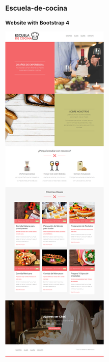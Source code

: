 ## Escuela-de-cocina
### Website with Bootstrap 4

![Screenshot website escuelacocina](https://github.com/jorgebarcos/Escuela-de-cocina/blob/master/img/screencapture-escueladecocina.png?raw=true) 
